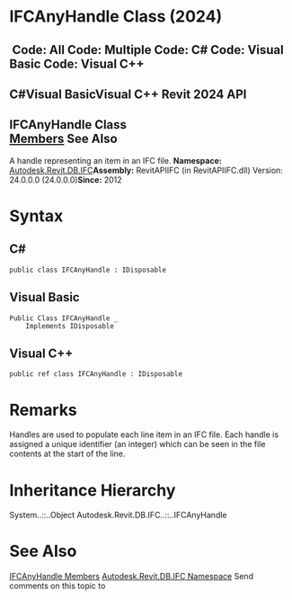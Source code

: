 # IFCAnyHandle Class (2024)

﻿
 Code: All Code: Multiple Code: C# Code: Visual Basic Code: Visual C++   
---  
C#Visual BasicVisual C++
Revit 2024 API  
---  
IFCAnyHandle Class  
[Members](28d36dd7-f8b8-11dc-e4ca-b0d3d4f0ef8b.md "IFCAnyHandle Members") See Also  
---  
A handle representing an item in an IFC file. 
**Namespace:** [Autodesk.Revit.DB.IFC](b823fafb-1ba1-896b-4097-142c2817ce74.md "Autodesk.Revit.DB.IFC Namespace")**Assembly:** RevitAPIIFC (in RevitAPIIFC.dll) Version: 24.0.0.0 (24.0.0.0)**Since:** 2012 
# Syntax
C#  
---  
```text
public class IFCAnyHandle : IDisposable
```
  
Visual Basic  
---  
```text
Public Class IFCAnyHandle _
	Implements IDisposable
```
  
Visual C++  
---  
```text
public ref class IFCAnyHandle : IDisposable
```
  
# Remarks
Handles are used to populate each line item in an IFC file. Each handle is assigned a unique identifier (an integer) which can be seen in the file contents at the start of the line. 
# Inheritance Hierarchy
System..::..Object Autodesk.Revit.DB.IFC..::..IFCAnyHandle
# See Also
[IFCAnyHandle Members](28d36dd7-f8b8-11dc-e4ca-b0d3d4f0ef8b.md "IFCAnyHandle Members")
[Autodesk.Revit.DB.IFC Namespace](b823fafb-1ba1-896b-4097-142c2817ce74.md "Autodesk.Revit.DB.IFC Namespace")
Send comments on this topic to 